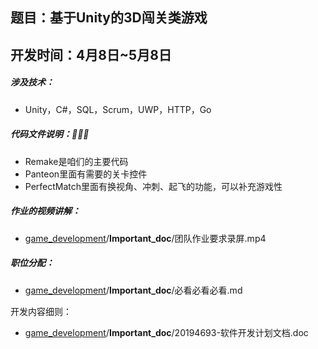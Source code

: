 ## 题目：基于Unity的3D闯关类游戏

## 开发时间：4月8日~5月8日

##### 涉及技术：

- Unity，C#，SQL，Scrum，UWP，HTTP，Go

##### 代码文件说明：🤖🤖🤖

- Remake是咱们的主要代码
- Panteon里面有需要的关卡控件
- PerfectMatch里面有换视角、冲刺、起飞的功能，可以补充游戏性

##### 作业的视频讲解：

- [game_development](https://github.com/Pokemooon/game_development)/**Important_doc**/团队作业要求录屏.mp4

##### 职位分配：

- [game_development](https://github.com/Pokemooon/game_development)/**Important_doc**/必看必看必看.md

开发内容细则：

- [game_development](https://github.com/Pokemooon/game_development)/**Important_doc**/20194693-软件开发计划文档.doc



